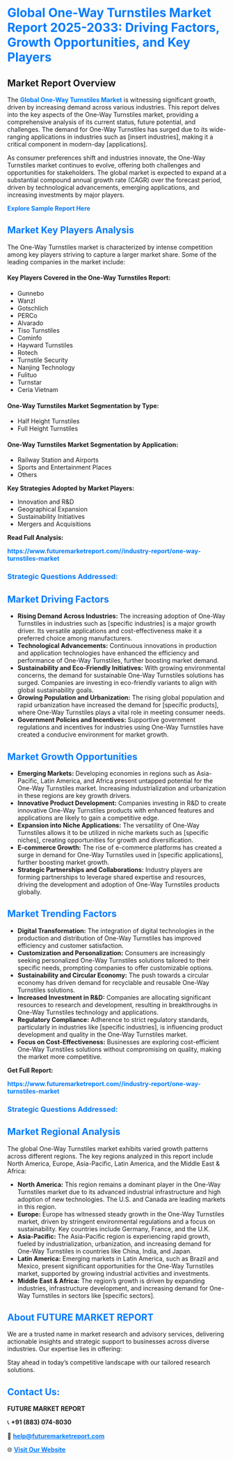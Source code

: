 <h1 style="color: #007BFF;">Global One-Way Turnstiles Market Report 2025-2033: Driving Factors, Growth Opportunities, and Key Players</h1>

<section id="overview">
<h2>Market Report Overview</h2>
<p>The <a href="https://www.futuremarketreport.com//industry-report/one-way-turnstiles-market" style="color: #007BFF; text-decoration: none;"><strong>Global One-Way Turnstiles Market</strong></a> is witnessing significant growth, driven by increasing demand across various industries. This report delves into the key aspects of the One-Way Turnstiles market, providing a comprehensive analysis of its current status, future potential, and challenges. The demand for One-Way Turnstiles has surged due to its wide-ranging applications in industries such as [insert industries], making it a critical component in modern-day [applications].</p>
<p>As consumer preferences shift and industries innovate, the One-Way Turnstiles market continues to evolve, offering both challenges and opportunities for stakeholders. The global market is expected to expand at a substantial compound annual growth rate (CAGR) over the forecast period, driven by technological advancements, emerging applications, and increasing investments by major players.</p>
</section>

<section id="overview">
<p><a href="https://www.futuremarketreport.com//request-sample/reportId=45630" style="color: #007BFF; text-decoration: none;"><strong>Explore Sample Report Here</strong></a></p>
</section>

<section id="key-players">
<h2 style="color: #007BFF;">Market Key Players Analysis</h2>
<p>The One-Way Turnstiles market is characterized by intense competition among key players striving to capture a larger market share. Some of the leading companies in the market include:</p>
<h4>Key Players Covered in the One-Way Turnstiles Report:</h4>
<ul><li>Gunnebo</li><li>Wanzl</li><li>Gotschlich</li><li>PERCo</li><li>Alvarado</li><li>Tiso Turnstiles</li><li>Cominfo</li><li>Hayward Turnstiles</li><li>Rotech</li><li>Turnstile Security</li><li>Nanjing Technology</li><li>Fulituo</li><li>Turnstar</li><li>Ceria Vietnam</li></ul>
<h4>One-Way Turnstiles Market Segmentation by Type:</h4>
<ul><li>Half Height Turnstiles</li><li>Full Height Turnstiles</li></ul>

<h4>One-Way Turnstiles Market Segmentation by Application:</h4>
<ul><li>Railway Station and Airports</li><li>Sports and Entertainment Places</li><li>Others</li></ul>
<p><strong>Key Strategies Adopted by Market Players:</strong></p>
<ul>
<li>Innovation and R&D</li>
<li>Geographical Expansion</li>
<li>Sustainability Initiatives</li>
<li>Mergers and Acquisitions</li>
</ul>
</section>

<section>
<p><strong>Read Full Analysis: </strong></p><a href="https://www.futuremarketreport.com//industry-report/one-way-turnstiles-market" style="color: #007BFF; text-decoration: none;"><strong>https://www.futuremarketreport.com//industry-report/one-way-turnstiles-market</strong></a>
<h3 style="color: #007BFF;">Strategic Questions Addressed:</h3>
</section>

<section id="driving-factors">
<h2 style="color: #007BFF;">Market Driving Factors</h2>
<ul>
<li><strong>Rising Demand Across Industries:</strong> The increasing adoption of One-Way Turnstiles in industries such as [specific industries] is a major growth driver. Its versatile applications and cost-effectiveness make it a preferred choice among manufacturers.</li>
<li><strong>Technological Advancements:</strong> Continuous innovations in production and application technologies have enhanced the efficiency and performance of One-Way Turnstiles, further boosting market demand.</li>
<li><strong>Sustainability and Eco-Friendly Initiatives:</strong> With growing environmental concerns, the demand for sustainable One-Way Turnstiles solutions has surged. Companies are investing in eco-friendly variants to align with global sustainability goals.</li>
<li><strong>Growing Population and Urbanization:</strong> The rising global population and rapid urbanization have increased the demand for [specific products], where One-Way Turnstiles plays a vital role in meeting consumer needs.</li>
<li><strong>Government Policies and Incentives:</strong> Supportive government regulations and incentives for industries using One-Way Turnstiles have created a conducive environment for market growth.</li>
</ul>
</section>

<section id="growth-opportunities">
<h2 style="color: #007BFF;">Market Growth Opportunities</h2>
<ul>
<li><strong>Emerging Markets:</strong> Developing economies in regions such as Asia-Pacific, Latin America, and Africa present untapped potential for the One-Way Turnstiles market. Increasing industrialization and urbanization in these regions are key growth drivers.</li>
<li><strong>Innovative Product Development:</strong> Companies investing in R&D to create innovative One-Way Turnstiles products with enhanced features and applications are likely to gain a competitive edge.</li>
<li><strong>Expansion into Niche Applications:</strong> The versatility of One-Way Turnstiles allows it to be utilized in niche markets such as [specific niches], creating opportunities for growth and diversification.</li>
<li><strong>E-commerce Growth:</strong> The rise of e-commerce platforms has created a surge in demand for One-Way Turnstiles used in [specific applications], further boosting market growth.</li>
<li><strong>Strategic Partnerships and Collaborations:</strong> Industry players are forming partnerships to leverage shared expertise and resources, driving the development and adoption of One-Way Turnstiles products globally.</li>
</ul>
</section>

<section id="trending-factors">
<h2 style="color: #007BFF;">Market Trending Factors</h2>
<ul>
<li><strong>Digital Transformation:</strong> The integration of digital technologies in the production and distribution of One-Way Turnstiles has improved efficiency and customer satisfaction.</li>
<li><strong>Customization and Personalization:</strong> Consumers are increasingly seeking personalized One-Way Turnstiles solutions tailored to their specific needs, prompting companies to offer customizable options.</li>
<li><strong>Sustainability and Circular Economy:</strong> The push towards a circular economy has driven demand for recyclable and reusable One-Way Turnstiles solutions.</li>
<li><strong>Increased Investment in R&D:</strong> Companies are allocating significant resources to research and development, resulting in breakthroughs in One-Way Turnstiles technology and applications.</li>
<li><strong>Regulatory Compliance:</strong> Adherence to strict regulatory standards, particularly in industries like [specific industries], is influencing product development and quality in the One-Way Turnstiles market.</li>
<li><strong>Focus on Cost-Effectiveness:</strong> Businesses are exploring cost-efficient One-Way Turnstiles solutions without compromising on quality, making the market more competitive.</li>
</ul>
</section>

<section>
<p><strong>Get Full Report: </strong></p><a href="https://www.futuremarketreport.com//industry-report/one-way-turnstiles-market" style="color: #007BFF; text-decoration: none;"><strong>https://www.futuremarketreport.com//industry-report/one-way-turnstiles-market</strong></a>
<h3 style="color: #007BFF;">Strategic Questions Addressed:</h3>
</section>


<section id="regional-analysis">
<h2 style="color: #007BFF;">Market Regional Analysis</h2>
<p>The global One-Way Turnstiles market exhibits varied growth patterns across different regions. The key regions analyzed in this report include North America, Europe, Asia-Pacific, Latin America, and the Middle East & Africa:</p>
<ul>
<li><strong>North America:</strong> This region remains a dominant player in the One-Way Turnstiles market due to its advanced industrial infrastructure and high adoption of new technologies. The U.S. and Canada are leading markets in this region.</li>
<li><strong>Europe:</strong> Europe has witnessed steady growth in the One-Way Turnstiles market, driven by stringent environmental regulations and a focus on sustainability. Key countries include Germany, France, and the U.K.</li>
<li><strong>Asia-Pacific:</strong> The Asia-Pacific region is experiencing rapid growth, fueled by industrialization, urbanization, and increasing demand for One-Way Turnstiles in countries like China, India, and Japan.</li>
<li><strong>Latin America:</strong> Emerging markets in Latin America, such as Brazil and Mexico, present significant opportunities for the One-Way Turnstiles market, supported by growing industrial activities and investments.</li>
<li><strong>Middle East & Africa:</strong> The region’s growth is driven by expanding industries, infrastructure development, and increasing demand for One-Way Turnstiles in sectors like [specific sectors].</li>
</ul>
</section>

<footer>
<h2 style="color: #007BFF;">About FUTURE MARKET REPORT</h2>
<p>We are a trusted name in market research and advisory services, delivering actionable insights and strategic support to businesses across diverse industries. Our expertise lies in offering:</p>

<p>Stay ahead in today’s competitive landscape with our tailored research solutions.</p>

<h2 style="color: #007BFF;">Contact Us:</h2>
<p><strong>FUTURE MARKET REPORT</strong></p>
<p>📞 <strong>+91 (883) 074-8030</strong></p>
<p>📧 <strong><a href="mailto:help@futuremarketreport.com" style="color: #007BFF;">help@futuremarketreport.com</a></strong></p>
<p>🌐 <strong><a href="https://www.futuremarketreport.com/" style="color: #007BFF;">Visit Our Website</a></strong></p>
</footer>